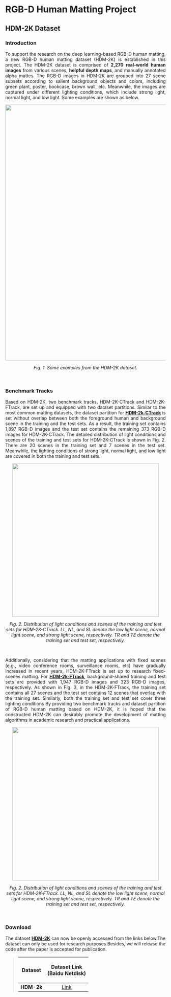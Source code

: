 # RGB-D Human Matting Project
## HDM-2K Dataset
### Introduction
<p align="justify">To support the research on the deep learning-based RGB-D human matting, a new RGB-D human matting dataset (HDM-2K) is established in this project. The HDM-2K dataset is comprised of <strong>2,270 real-world human images</strong> from various scenes, <strong>helpful depth maps</strong>, and manually annotated alpha mattes. The RGB-D images in HDM-2K are grouped into 27 scene subsets according to salient background objects and colors, including green plant, poster, bookcase, brown wall, etc. Meanwhile, the images are captured under different lighting conditions, which include strong light, normal light, and low light. Some examples are shown as below.
 
 <p align="center">
	<img src="https://github.com/rgbd-zml/RGB-D-human-matting/blob/main/demo/dataset/fig2.jpg"  width="760" height="800">
	<p align="center">
		<em>Fig. 1. Some examples from the HDM-2K dataset.</em>
	</p>
</p>
<br/>

 ### Benchmark Tracks
 <p align="justify">Based on HDM-2K, two benchmark tracks, HDM-2K-CTrack and HDM-2K-FTrack, are set up and equipped with two dataset partitions. Similar to the most common matting datasets, the dataset partition for <a href="#HDM-2k-CTrack"><strong>HDM-2k-CTrack</strong></a> is set without overlap between both the foreground human and background scene in the training and the test sets. As a result, the training set contains 1,897 RGB-D images and the test set contains the remaining 373 RGB-D images for HDM-2K-CTrack. The detailed distribution of light conditions and scenes of the training and test sets for HDM-2K-CTrack is shown in Fig. 2. There are 20 scenes in the training set and 7 scenes in the test set. Meanwhile, the lighting conditions of strong light, normal light, and low light are covered in both the training and test sets.

 <p align="center">
	<img src="https://github.com/rgbd-zml/RGB-D-human-matting/blob/main/demo/dataset/HDM2KCTrack.jpg"  width="460" height="480">
	<p align="center">
		<em>Fig. 2. Distribution of light conditions and scenes of the training and test sets for HDM-2K-CTrack. LL, NL, and SL denote the low light
scene, normal light scene, and strong light scene, respectively. TR and TE denote the training set and test set, respectively.</em>
	</p>
</p>
<br/>
<p align="justify">Additionally, considering that the matting applications with fixed scenes (e.g., video conference rooms, surveillance rooms, etc) have gradually increased in recent years, HDM-2K-FTrack is set up to research fixed-scenes matting. For <a href="#HDM-2k-FTrack"><strong>HDM-2k-FTrack</strong></a>, background-shared training and test sets are provided with 1,947 RGB-D images and 323 RGB-D images, respectively. As shown in Fig. 3, in the HDM-2K-FTrack, the training set contains all 27 scenes and the test set contains 12 scenes that overlap with the training set. Similarly, both the training set and test set cover three lighting conditions By providing two benchmark tracks and dataset partition of RGB-D human matting based on HDM-2K, it is hoped that the constructed HDM-2K can desirably promote the development of matting algorithms in academic research and practical applications.
 
 <p align="center">
	<img src="https://github.com/rgbd-zml/RGB-D-human-matting/blob/main/demo/dataset/HDM2KFTrack.jpg"  width="460" height="480">
	<p align="center">
		<em>Fig. 2. Distribution of light conditions and scenes of the training and test sets for HDM-2K-FTrack. LL, NL, and SL denote the low light
scene, normal light scene, and strong light scene, respectively. TR and TE denote the training set and test set, respectively.</em>
	</p>
</p>
<br/>
  
###  Download
The dataset <a href="#HDM-2k"><strong>HDM-2K</strong></a> can now be openly accessed from the links below.The dataset can only be used for research purposes.Besides, we will release the code after the paper is accepted for publication.
> | Dataset | <p>Dataset Link<br>(Baidu Netdisk)</p> | 
> | :----:| :----: | 
> |<strong>HDM-2k</strong>|[Link](https://pan.baidu.com/s/1kyRtc8VCG8cqo28-dS5yVA )|
> 


